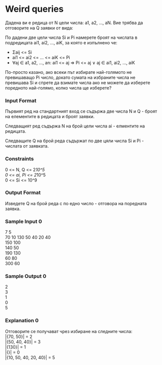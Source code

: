 # Weird queries

Дадена ви е редица от N цели числа: a1, a2, ..., aN. Вие трябва да отговорите на Q заявки от вида:

По дадени две цели числа Si и Pi намерете броят на числата в подредицата ai1, ai2, ..., aiK, за която е изпълнено че:
* Σaij <= Si
* ai1 <= ai2 <= ... <= aiK <= Pi
* ∀aj ∈ a1, a2, ..., an: ai1 <= aj => Pi <= aj ∨ aj ∈ ai1, ai2, ..., aiK

По-просто казано, ако всеки път избирате най-голямото не превишаващо Pi число, докато сумата на избраните числа не превишава Si и спрете да взимате числа ако не можете да изберете поредното най-голямо, колко числа ще изберете?

### Input Format

Първият ред на стандартният вход се съдържа две числа N и Q - броят на елементите в редицата и броят заявки.

Следващият ред съдържа N на брой цели числа ai - елментите на редицата.

Следващите Q на брой реда съдържат по две цяли числа Si и Pi - числата от заявката.

### Constraints

0 <= N, Q <= 2*10^5 <br>
0 <= ai, Pi <= 2*10^5 <br>
0 <= Si <= 10^9

### Output Format

Изведете Q на брой реда с по едно число - отговора на поредната заявка.

### Sample Input 0

7 5 <br>
70 10 130 50 40 20 40 <br>
150 100 <br>
140 50 <br>
190 130 <br>
60 80 <br>
300 60

### Sample Output 0

2 <br>
3 <br>
1 <br>
0 <br>
5

### Explanation 0

Отговорите се получават чрез избиране на следните числа: <br>
|{70, 50}| = 2 <br>
|{50, 40, 40}| = 3 <br>
|{130}| = 1 <br>
|{}| = 0 <br>
|{10, 50, 40, 20, 40}| = 5
